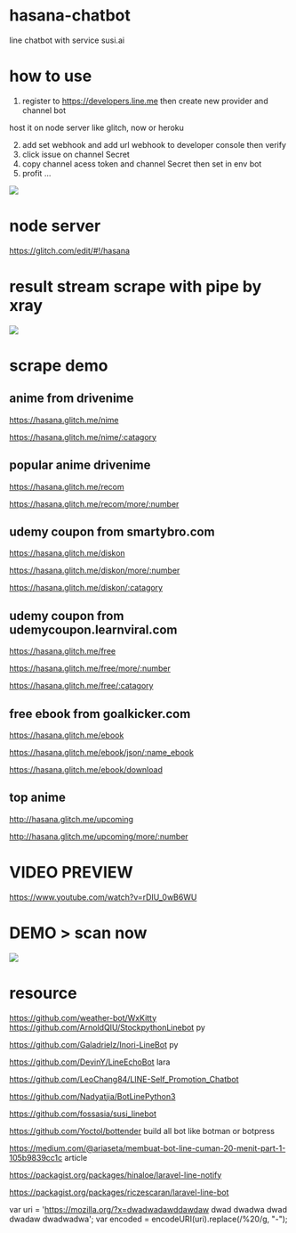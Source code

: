 # hasana-chatbot
line chatbot with service susi.ai

# how to use

1. register to https://developers.line.me then create new provider and channel bot

host it on node server like glitch, now or heroku

2. add set webhook and add url webhook to developer console then verify
3. click issue on channel Secret
4. copy channel acess token and channel Secret then set in env bot
5. profit ...

![](https://cdn.glitch.com/c5a59a6d-d584-4da5-af22-51ba2b6a1779%2FScreenshot%20(115).png)

# node server

https://glitch.com/edit/#!/hasana

# result stream scrape with pipe by xray

![](https://i.imgur.com/dY8e7Wo.png)

# scrape demo

## anime from drivenime
https://hasana.glitch.me/nime

https://hasana.glitch.me/nime/:catagory

## popular anime drivenime
https://hasana.glitch.me/recom

https://hasana.glitch.me/recom/more/:number

## udemy coupon from smartybro.com
https://hasana.glitch.me/diskon

https://hasana.glitch.me/diskon/more/:number

https://hasana.glitch.me/diskon/:catagory

## udemy coupon from udemycoupon.learnviral.com
https://hasana.glitch.me/free

https://hasana.glitch.me/free/more/:number

https://hasana.glitch.me/free/:catagory

## free ebook from goalkicker.com
https://hasana.glitch.me/ebook

https://hasana.glitch.me/ebook/json/:name_ebook

https://hasana.glitch.me/ebook/download

## top anime

http://hasana.glitch.me/upcoming

http://hasana.glitch.me/upcoming/more/:number

# VIDEO PREVIEW

https://www.youtube.com/watch?v=rDIU_0wB6WU

# DEMO > scan now

![](https://cdn.glitch.com/c5a59a6d-d584-4da5-af22-51ba2b6a1779%2FUm3peEBCk2.png)


# resource

https://github.com/weather-bot/WxKitty
https://github.com/ArnoldQIU/StockpythonLinebot py

https://github.com/Galadrielz/Inori-LineBot py

https://github.com/DevinY/LineEchoBot lara

https://github.com/LeoChang84/LINE-Self_Promotion_Chatbot

https://github.com/Nadyatjia/BotLinePython3

https://github.com/fossasia/susi_linebot

https://github.com/Yoctol/bottender build all bot like botman or botpress


https://medium.com/@ariaseta/membuat-bot-line-cuman-20-menit-part-1-105b9839cc1c article


https://packagist.org/packages/hinaloe/laravel-line-notify

https://packagist.org/packages/riczescaran/laravel-line-bot

var uri = 'https://mozilla.org/?x=dwadwadawddawdaw dwad dwadwa dwad dwadaw dwadwadwa';
var encoded = encodeURI(uri).replace(/%20/g, "-");
